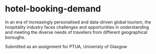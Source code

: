 # hotel-booking-demand

In an era of increasingly personalised and data-driven global tourism, the hospitality industry faces challenges and opportunities in understanding and meeting the diverse needs of travellers from different geographical boroughs.

Submitted as an assignment for PTUA, Univeristy of Glasgow
